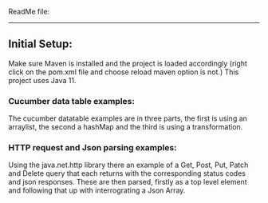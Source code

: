 ReadMe file:

--- 

## Initial Setup:

Make sure Maven is installed and the project is loaded accordingly (right click on the pom.xml file and choose reload maven option is not.)
This project uses Java 11.

### Cucumber data table examples:

The cucumber datatable examples are in three parts, the first is using an arraylist, the second a hashMap and the third is using a transformation.

### HTTP request and Json parsing examples:

Using the java.net.http library there an example of a Get, Post, Put, Patch and Delete query that each returns with the corresponding status codes and json responses. These are then parsed, firstly as a top level element and following that up with interrograting a Json Array.
